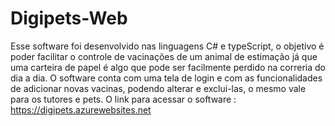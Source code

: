 # Digipets-Web
Esse software foi desenvolvido nas linguagens C# e typeScript, o objetivo é poder facilitar o controle de vacinações de um animal de estimação já que uma carteira de papel é algo que pode ser facilmente perdido na correria do dia a dia.
O software conta com uma tela de login e com as funcionalidades de adicionar novas vacinas, podendo alterar e exclui-las, o mesmo vale para os tutores e pets.
O link para acessar o software : https://digipets.azurewebsites.net

